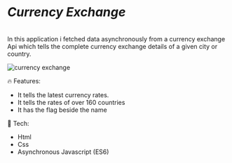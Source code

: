 # ***Currency  Exchange***
<br>
In this application i fetched data asynchronously from a currency exchange Api which tells the complete currency exchange details of a given city or country.

![currency exchange](https://github.com/Vivekannad/currency-exchange/assets/156533468/8d07a84f-e53c-4c1e-9d4a-a68372775d61)

🔥 Features:
 - It tells the latest currency rates.
 - It tells the rates of over 160 countries
 - It has the flag beside the name

🚀 Tech:
- Html
- Css
- Asynchronous Javascript (ES6)
